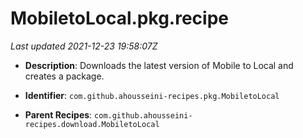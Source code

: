 # MobiletoLocal.pkg.recipe

_Last updated 2021-12-23 19:58:07Z_

- **Description**: Downloads the latest version of Mobile to Local and creates a package.

- **Identifier**: `com.github.ahousseini-recipes.pkg.MobiletoLocal`

- **Parent Recipes**: `com.github.ahousseini-recipes.download.MobiletoLocal`